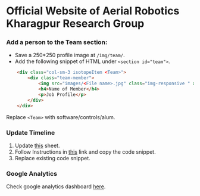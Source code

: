 # Official Website of Aerial Robotics Kharagpur Research Group

### Add a person to the Team section:
* Save a 250*250 profile image at `/img/team/`.  
* Add the following snippet of HTML under `<section id="team">`.

```html
    <div class="col-sm-3 isotopeItem <Team>">
        <div class="team-member">
            <img src="images/<File name>.jpg" class="img-responsive " alt="" />
            <h4>Name of Member</h4>
            <p>Job Profile</p>                  
        </div>
    </div>
```
   Replace `<Team>` with software/controls/alum.

### Update Timeline

1. Update [this](https://docs.google.com/spreadsheets/d/17GkwckjXf9-SOHWS-RTAXMs0ZKNH2kkr-cO_gQnfGOE/edit#gid=0) sheet.
2. Follow Instructions in [this](http://timeline.knightlab.com/) link and copy the code snippet.
3. Replace existing code snippet.

### Google Analytics

Check google analytics dashboard [here](https://analytics.google.com/analytics/web/#dashboard).